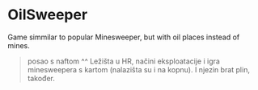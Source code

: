 # OilSweeper

Game simmilar to popular Minesweeper, but with oil places instead of mines.
> posao s naftom ^^ Ležišta u HR, načini eksploatacije i igra minesweepera s kartom (nalazišta su i na kopnu). I njezin brat plin, također.

